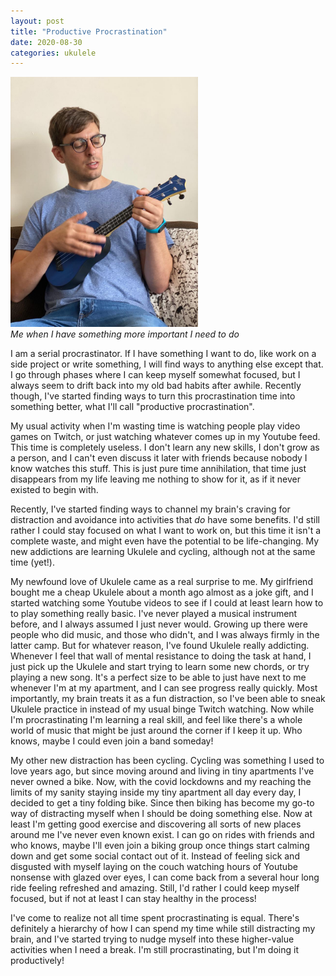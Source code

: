 ```yaml
---
layout: post
title: "Productive Procrastination"
date: 2020-08-30
categories: ukulele
---
```


<div><img src="/assets/ukulele.jpeg" alt="me playing ukulele" style="max-width: 300px;"/></div>
<i class="small">Me when I have something more important I need to do</i>

I am a serial procrastinator. If I have something I want to do, like work on a side project or write something, I will find ways to anything else except that. I go through phases where I can keep myself somewhat focused, but I always seem to drift back into my old bad habits after awhile. Recently though, I've started finding ways to turn this procrastination time into something better, what I'll call "productive procrastination".

My usual activity when I'm wasting time is watching people play video games on Twitch, or just watching whatever comes up in my Youtube feed. This time is completely useless. I don't learn any new skills, I don't grow as a person, and I can't even discuss it later with friends because nobody I know watches this stuff. This is just pure time annihilation, that time just disappears from my life leaving me nothing to show for it, as if it never existed to begin with.

Recently, I've started finding ways to channel my brain's craving for distraction and avoidance into activities that _do_ have some benefits. I'd still rather I could stay focused on what I want to work on, but this time it isn't a complete waste, and might even have the potential to be life-changing. My new addictions are learning Ukulele and cycling, although not at the same time (yet!).

My newfound love of Ukulele came as a real surprise to me. My girlfriend bought me a cheap Ukulele about a month ago almost as a joke gift, and I started watching some Youtube videos to see if I could at least learn how to to play something really basic. I've never played a musical instrument before, and I always assumed I just never would. Growing up there were people who did music, and those who didn't, and I was always firmly in the latter camp. But for whatever reason, I've found Ukulele really addicting. Whenever I feel that wall of mental resistance to doing the task at hand, I just pick up the Ukulele and start trying to learn some new chords, or try playing a new song. It's a perfect size to be able to just have next to me whenever I'm at my apartment, and I can see progress really quickly. Most importantly, my brain treats it as a fun distraction, so I've been able to sneak Ukulele practice in instead of my usual binge Twitch watching. Now while I'm procrastinating I'm learning a real skill, and feel like there's a whole world of music that might be just around the corner if I keep it up. Who knows, maybe I could even join a band someday!

My other new distraction has been cycling. Cycling was something I used to love years ago, but since moving around and living in tiny apartments I've never owned a bike. Now, with the covid lockdowns and my reaching the limits of my sanity staying inside my tiny apartment all day every day, I decided to get a tiny folding bike. Since then biking has become my go-to way of distracting myself when I should be doing something else. Now at least I'm getting good exercise and discovering all sorts of new places around me I've never even known exist. I can go on rides with friends and who knows, maybe I'll even join a biking group once things start calming down and get some social contact out of it. Instead of feeling sick and disgusted with myself laying on the couch watching hours of Youtube nonsense with glazed over eyes, I can come back from a several hour long ride feeling refreshed and amazing. Still, I'd rather I could keep myself focused, but if not at least I can stay healthy in the process!

I've come to realize not all time spent procrastinating is equal. There's definitely a hierarchy of how I can spend my time while still distracting my brain, and I've started trying to nudge myself into these higher-value activities when I need a break. I'm still procrastinating, but I'm doing it productively!
